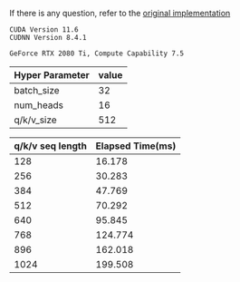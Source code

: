If there is any question, refer to the [original implementation](https://github.com/johnpzh/cudnn_samples_v8/tree/master/multiHeadAttention)

```text
CUDA Version 11.6
CUDNN Version 8.4.1

GeForce RTX 2080 Ti, Compute Capability 7.5
```


|Hyper Parameter|value|
|:--|:--|
|batch_size|32|
|num_heads|16|
|q/k/v_size|512|

|q/k/v seq length|Elapsed Time(ms)|
|:--|:--|
|128|16.178|
|256|30.283|
|384|47.769|
|512|70.292|
|640|95.845|
|768|124.774|
|896|162.018|
|1024|199.508|
